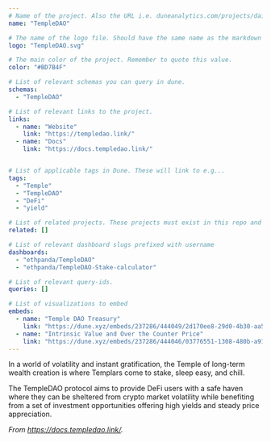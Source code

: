 ```yaml
---
# Name of the project. Also the URL i.e. duneanalytics.com/projects/dai
name: "TempleDAO"

# The name of the logo file. Should have the same name as the markdown file.
logo: "TempleDAO.svg"

# The main color of the project. Remember to quote this value.
color: "#BD7B4F"

# List of relevant schemas you can query in dune.
schemas:
  - "TempleDAO"

# List of relevant links to the project.
links:
  - name: "Website"
    link: "https://templedao.link/"
  - name: "Docs"
    link: "https://docs.templedao.link/"


# List of applicable tags in Dune. These will link to e.g...
tags:
  - "Temple"
  - "TempleDAO"
  - "DeFi"
  - "yield"

# List of related projects. These projects must exist in this repo and the name...
related: []

# List of relevant dashboard slugs prefixed with username
dashboards:
  - "ethpanda/TempleDAO"
  - "ethpanda/TempleDAO-Stake-calculator"

# List of relevant query-ids.
queries: []

# List of visualizations to embed
embeds:
  - name: "Temple DAO Treasury"
    link: "https://dune.xyz/embeds/237286/444049/2d170ee8-29d0-4b30-aa50-3652728b4f5c"
  - name: "Intrinsic Value and Over the Counter Price"
    link: "https://dune.xyz/embeds/237286/444046/03776551-1308-480b-a912-967050fb3b28"
---
```


In a world of volatility and instant gratification, the Temple of long-term wealth creation is where Templars come to stake, sleep easy, and chill.

The TempleDAO protocol aims to provide DeFi users with a safe haven where they can be sheltered from crypto market volatility while benefiting from a set of investment opportunities offering high yields and steady price appreciation.

*From https://docs.templedao.link/.*
